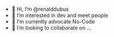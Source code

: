 - 👋 Hi, I’m @renalddubus
- 👀 I’m interested in dev and meet people
- 🌱 I’m currently advocate No-Code
- 💞️ I’m looking to collaborate on ...

<!---
renalddubus/renalddubus is a ✨ special ✨ repository because its `README.md` (this file) appears on your GitHub profile.
You can click the Preview link to take a look at your changes.
--->
